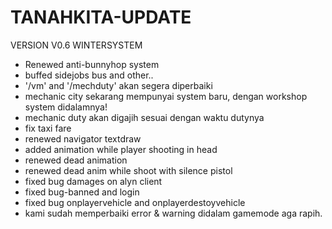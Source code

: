 # TANAHKITA-UPDATE
VERSION V0.6 WINTERSYSTEM
- Renewed anti-bunnyhop system
- buffed sidejobs bus and other..
- '/vm' and '/mechduty' akan segera diperbaiki
- mechanic city sekarang mempunyai system baru, dengan workshop system didalamnya!
- mechanic duty akan digajih sesuai dengan waktu dutynya
- fix taxi fare
- renewed navigator textdraw
- added animation while player shooting in head
- renewed dead animation
- renewed dead anim while shoot with silence pistol
- fixed bug damages on alyn client
- fixed bug-banned and login 
- fixed bug onplayervehicle and onplayerdestoyvehicle
- kami sudah memperbaiki error & warning didalam gamemode aga rapih.
